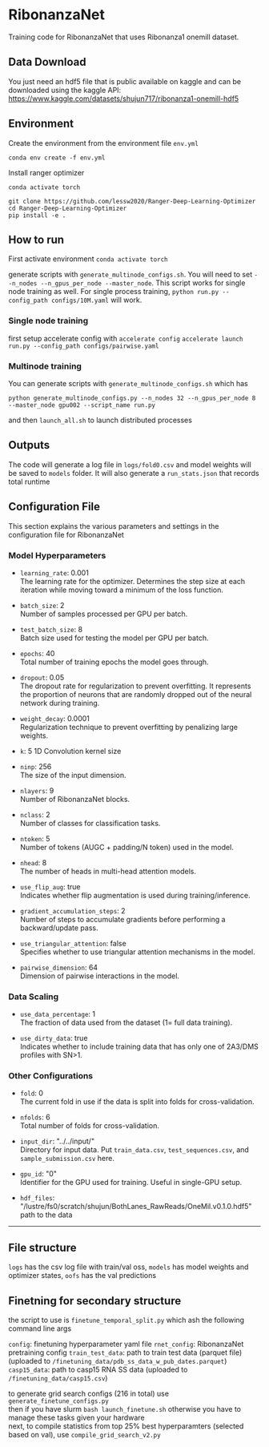 # RibonanzaNet

Training code for RibonanzaNet that uses Ribonanza1 onemill dataset. 



## Data Download

You just need an hdf5 file that is public available on kaggle and can be downloaded using the kaggle API: https://www.kaggle.com/datasets/shujun717/ribonanza1-onemill-hdf5

## Environment

Create the environment from the environment file ```env.yml```

```conda env create -f env.yml```

Install ranger optimizer

```conda activate torch```

```
git clone https://github.com/lessw2020/Ranger-Deep-Learning-Optimizer
cd Ranger-Deep-Learning-Optimizer
pip install -e .
``` 

## How to run
First activate environment ```conda activate torch```

generate scripts with ```generate_multinode_configs.sh```. You will need to set ```--n_nodes --n_gpus_per_node --master_node```. This script works for single node training as well. For single process training, ```python run.py --config_path configs/10M.yaml``` will work.


### Single node training
first setup accelerate config with ```accelerate config```
```accelerate launch run.py --config_path configs/pairwise.yaml```


### Multinode training

You can generate scripts with ```generate_multinode_configs.sh``` which has

```python generate_multinode_configs.py --n_nodes 32 --n_gpus_per_node 8 --master_node gpu002 --script_name run.py```

 and then ```launch_all.sh``` to launch distributed processes


## Outputs

The code will generate a log file in ```logs/fold0.csv``` and model weights will be saved to ```models``` folder. It will also generate a ```run_stats.json``` that records total runtime


## Configuration File

This section explains the various parameters and settings in the configuration file for RibonanzaNet

### Model Hyperparameters
- `learning_rate`: 0.001  
  The learning rate for the optimizer. Determines the step size at each iteration while moving toward a minimum of the loss function.

- `batch_size`: 2  
  Number of samples processed per GPU per batch. 

- `test_batch_size`: 8  
  Batch size used for testing the model per GPU per batch.

- `epochs`: 40  
  Total number of training epochs the model goes through.

- `dropout`: 0.05  
  The dropout rate for regularization to prevent overfitting. It represents the proportion of neurons that are randomly dropped out of the neural network during training.

- `weight_decay`: 0.0001  
  Regularization technique to prevent overfitting by penalizing large weights.

- `k`: 5
  1D Convolution kernel size

- `ninp`: 256  
  The size of the input dimension.

- `nlayers`: 9  
  Number of RibonanzaNet blocks.

- `nclass`: 2  
  Number of classes for classification tasks.

- `ntoken`: 5  
  Number of tokens (AUGC + padding/N token) used in the model.

- `nhead`: 8  
  The number of heads in multi-head attention models.

- `use_flip_aug`: true  
  Indicates whether flip augmentation is used during training/inference.

- `gradient_accumulation_steps`: 2  
  Number of steps to accumulate gradients before performing a backward/update pass.

- `use_triangular_attention`: false  
  Specifies whether to use triangular attention mechanisms in the model.

- `pairwise_dimension`: 64  
  Dimension of pairwise interactions in the model.

### Data Scaling
- `use_data_percentage`: 1  
  The fraction of data used from the dataset (1= full data training).

- `use_dirty_data`: true  
  Indicates whether to include training data that has only one of 2A3/DMS profiles with SN>1. 

### Other Configurations
- `fold`: 0  
  The current fold in use if the data is split into folds for cross-validation.

- `nfolds`: 6  
  Total number of folds for cross-validation.

- `input_dir`: "../../input/"  
  Directory for input data. Put ```train_data.csv```, ```test_sequences.csv```, and ```sample_submission.csv``` here. 

- `gpu_id`: "0"  
  Identifier for the GPU used for training. Useful in single-GPU setup.

- `hdf_files`: "/lustre/fs0/scratch/shujun/BothLanes_RawReads/OneMil.v0.1.0.hdf5"  
  path to the data


---

## File structure
 
```logs``` has the csv log file with train/val oss,
```models``` has model weights and optimizer states,
```oofs``` has the val predictions

## Finetning for secondary structure

the script to use is `finetune_temporal_split.py` which ash the following command line args

`config`: finetuning hyperparameter yaml file 
`rnet_config`: RibonanzaNet pretraining config 
`train_test_data`: path to train test data (parquet file) (uploaded to `/finetuning_data/pdb_ss_data_w_pub_dates.parquet`)
`casp15_data`: path to casp15 RNA SS data (uploaded to `/finetuning_data/casp15.csv`)

to generate grid search configs (216 in total) use `generate_finetune_configs.py`  
then if you have slurm `bash launch_finetune.sh` otherwise you have to manage these tasks given your hardware  
next, to compile statistics from top 25% best hyperparamters (selected based on val), use `compile_grid_search_v2.py`




